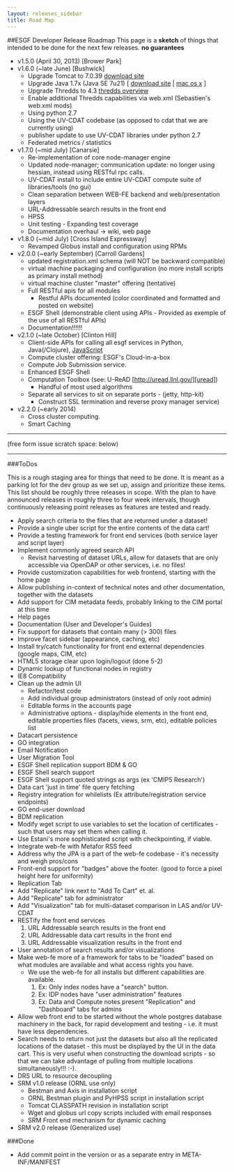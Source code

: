```yaml
---
layout: releases_sidebar 
title: Road Map 
---
```


[tomcat]: http://tomcat.apache.org/download-70.cgi
[java]: http://www.oracle.com/technetwork/java/javase/downloads/index.html
[macjava]: http://docs.oracle.com/javase/7/docs/webnotes/install/mac/mac-jdk.html
[thredds]: http://www.unidata.ucar.edu/projects/THREDDS/tech/TDS.html
[javascript]: http://esgf.org/wiki/JavaScript
[uread]: http://uread.llnl.gov/

##ESGF Developer Release Roadmap
This page is a **sketch** of things that intended to be done for the next few releases. **no guarantees**

* v1.5.0 (April 30, 2013) [Brower Park]
* v1.6.0 (~late June) [Bushwick]
  - Upgrade Tomcat to 7.0.39 [download site][tomcat]
  - Upgrade Java 1.7x (Java SE 7u21) [ [download site][java] | [mac os x][macjava] ]
  - Upgrade Thredds to 4.3 [thredds overview][thredds]
  - Enable additional Thredds capabilities via web.xml (Sebastien's web.xml mods)
  - Using python 2.7
  - Using the UV-CDAT codebase (as opposed to cdat that we are currently using)
  - publisher update to use UV-CDAT libraries under python 2.7
  - Federated metrics / statistics
* v1.7.0 (~mid July) [Canarsie]
  - Re-implementation of core node-manager engine
  - Updated node-manager; communication update: no longer using hessian, instead using RESTful rpc calls.
  - UV-CDAT install to include entire UV-CDAT compute suite of libraries/tools (no gui)
  - Clean separation between WEB-FE backend and web/presentation layers
  - URL-Addressable search results in the front end
  - HPSS
  - Unit testing - Expanding test coverage
  - Documentation overhaul -> wiki, web page
* v1.8.0 (~mid July) [Cross Island Expressway]
  - Revamped Globus install and configuration using RPMs
* v2.0.0 (~early September) [Carroll Gardens]
  - updated registration.xml schema (will NOT be backward compatible)
  - virtual machine packaging and configuration (no more install scripts as primary install method)
  - virtual machine cluster "master" offering (tentative)
  - Full RESTful apis for all modules
    - Restful APIs documented (color coordinated and formatted and posted on website)
  - ESGF Shell (demonstrable client using APIs - Provided as exemple of the use of all RESTful APIs)
  - Documentation!!!!!!
* v2.1.0 (~late October) [Clinton Hill]
  - Client-side APIs for calling all esgf services in Python, Java(/Clojure), [JavaScript][javascript]
  - Compute cluster offering: ESGF's Cloud-in-a-box
  - Compute Job Submission service.
  - Enhanced ESGF Shell
  - Computation Toolbox (see: U-ReAD [http://uread.llnl.gov/][uread])
    - Handful of most used algorithms
  - Separate all services to sit on separate ports - (jetty, http-kit)
    - Construct SSL termination and reverse proxy manager service)
* v2.2.0 (~early 2014)
  - Cross cluster computing.
  - Smart Caching

---
(free form issue scratch space: below)

---

###ToDos

This is a rough staging area for things that need to be done. It is meant as a parking lot for the dev group as we set up, assign and prioritize these items. This list should be roughly three releases in scope. With the plan to have announced releases in roughly three to four week intervals, though continuously releasing point releases as features are tested and ready.

* Apply search criteria to the files that are returned under a dataset!
* Provide a single uber script for the entire contents of the data cart!
* Provide a testing framework for front end services (both service layer and script layer)
* Implement commonly agreed search API
  * Revisit harvesting of dataset URLs, allow for datasets that are only accessible via OpenDAP or other services, i.e. no files!
* Provide customization capabilities for web frontend, starting with the home page
* Allow publishing in-context of technical notes and other documentation, together with the datasets
* Add support for CIM metadata feeds, probably linking to the CIM portal at this time
* Help pages
* Documentation (User and Developer's Guides)
* Fix support for datasets that contain many (> 300) files
* Improve facet sidebar (appearance, caching, etc)
* Install try/catch functionality for front end external dependencies (google maps, CIM, etc)
* HTML5 storage clear upon login/logout (done 5-2)
* Dynamic lookup of functional nodes in registry
* IE8 Compatibility
* Clean up the admin UI
    * Refactor/test code
    * Add individual group administrators (instead of only root admin)
    * Editable forms in the accounts page
    * Administrative options - display/hide elements in the front end, editable properties files (facets, views, srm, etc), editable policies list
* Datacart persistence
* GO integration
* Email Notification
* User Migration Tool
* ESGF Shell replication support BDM & GO
* ESGF Shell search support
* ESGF Shell support quoted strings as args (ex 'CMIP5 Research')
* Data cart 'just in time' file query fetching
* Registry integration for whilelists (Ex attribute/registration service endpoints)
* GO end-user download
* BDM replication
* Modify wget script to use variables to set the location of certificates - such that users may set them when calling it.
* Use Estani's more sophisticated script with checkpointing, if viable.
* Integrate web-fe with Metafor RSS feed
* Address why the JPA is a part of the web-fe codebase - it's necessity and weigh pros/cons
* Front-end support for "badges" above the footer. (good to force a pixel height here for uniformity)
* Replication Tab
* Add "Replicate" link next to "Add To Cart" et. al.
* Add "Replicate" tab for administrator
* Add "Visualization" tab for multi-dataset comparison in LAS and/or UV-CDAT
* RESTify the front end services
  1. URL Addressable search results in the front end
  2. URL Addressable data cart results in the front end
  3. URL Addressable visualization results in the front end
* User annotation of search results and/or visualizations
* Make web-fe more of a framework for tabs to be "loaded" based on what modules are available and what access rights you have.
  * We use the web-fe for all installs but different capabilities are available.
    1. Ex: Only index nodes have a "search" button.
    2. Ex: IDP nodes have "user administration" features
    3. Ex: Data and Compute notes present "Replication" and "Dashboard" tabs for admins
* Allow web front end to be started without the whole postgres database machinery in the back, for rapid development and testing - i.e. it must have less dependencies.
* Search needs to return not just the datasets but also all the replicated locations of the dataset - this must be displayed by the UI in the data cart. This is very useful when constructing the download scripts - so that we can take advantage of pulling from multiple locations simultaneously!!! :-).
* DRS URL to resource decoupling
* SRM v1.0 release (ORNL use only)
    * Bestman and Axis in installation script
    * ORNL Bestman plugin and PyHPSS script in installation script
    * Tomcat CLASSPATH revision in installation script
    * Wget and globus url copy scripts included with email responses
    * SRM Front end mechanism for dynamic caching
* SRM v2.0 release (Generalized use)

###Done
* Add commit point in the version or as a separate entry in META-INF/MANIFEST
